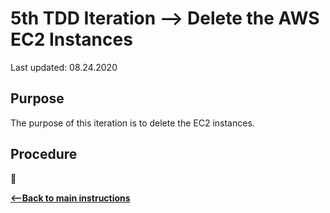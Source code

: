 # 5th TDD Iteration --> Delete the AWS EC2 Instances

Last updated: 08.24.2020

## Purpose

The purpose of this iteration is to delete the EC2 instances.

## Procedure

:construction:

[**<--Back to main instructions**](../readme.md#5thTDD)